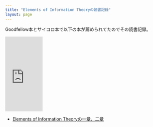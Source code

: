 ```yaml
---
title: "Elements of Information Theoryの読書記録"
layout: page	
---
```


Goodfellow本とサイコロ本で以下の本が薦められてたのでその読書記録。

<iframe style="width:120px;height:240px;" marginwidth="0" marginheight="0" scrolling="no" frameborder="0" src="https://rcm-fe.amazon-adsystem.com/e/cm?ref=qf_sp_asin_til&t=karino203-22&m=amazon&o=9&p=8&l=as1&IS1=1&detail=1&asins=B00HLG9ISQ&bc1=ffffff&lt1=_top&fc1=333333&lc1=0066c0&bg1=ffffff&f=ifr"> </iframe>

- [Elements of Information Theoryの一章、二章](https://karino2.github.io/2019/01/31/115955.html)

